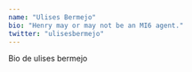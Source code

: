 ```yaml
---
name: "Ulises Bermejo"
bio: "Henry may or may not be an MI6 agent."
twitter: "ulisesbermejo"
---
```


Bio de ulises bermejo